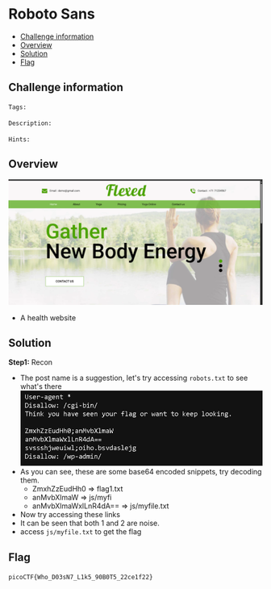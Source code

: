 # Roboto Sans
- [Challenge information](#challenge-information)
- [Overview](#overview)
- [Solution](#solution)
- [Flag](#flag)
## Challenge information
```text
Tags: 

Description:  

Hints: 
```
## Overview
![alt text](/picoCTF/Static/Images/Roboto_Sans/image1.png)  
* A health website  
## Solution
**Step1:** Recon  
* The post name is a suggestion, let's try accessing `robots.txt` to see what's there  
![alt text](/picoCTF/Static/Images/Roboto_Sans/image2.png)  
* As you can see, these are some base64 encoded snippets, try decoding them.  
    * ZmxhZzEudHh0 => flag1.txt  
    * anMvbXlmaW  =>  js/myfi  
    * anMvbXlmaWxlLnR4dA==  =>  js/myfile.txt  
* Now try accessing these links  
* It can be seen that both 1 and 2 are noise.  
* access `js/myfile.txt` to get the flag  
## Flag
`picoCTF{Who_D03sN7_L1k5_90B0T5_22ce1f22}`
